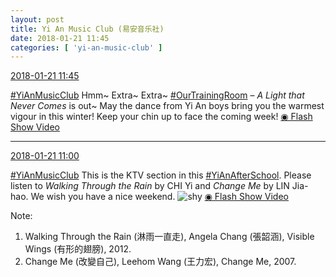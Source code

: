 ```yaml
---
layout: post
title: Yi An Music Club (易安音乐社)
date: 2018-01-21 11:45
categories: [ 'yi-an-music-club' ]
---
```


<div class="weibo-info">
  <a href="https://weibo.com/6094546964/FFmT74cvb">2018-01-21 11:45</a>
</div>

[#YiAnMusicClub](https://weibo.com/p/100808beae2e3e05b17b64f63ebedca39f19b2/super_index) Hmm~ Extra~ Extra~ [#OurTrainingRoom](https://weibo.com/p/100808980da3b9682ac1e47ba4bdf6540b7a03) – *A Light that Never Comes* is out~ May the dance from Yi An boys bring you the warmest vigour in this winter! Keep your chin up to face the coming week! [◉ Flash Show Video](https://www.miaopai.com/show/9lp3QhN-q~kl7MKhAXkUHD5y1BGmlPf4mt66yQ__.htm)

<!-- more -->

---

<div class="weibo-info">
  <a href="https://weibo.com/6094546964/FFmAtj1mt">2018-01-21 11:00</a>
</div>

[#YiAnMusicClub](https://weibo.com/p/100808beae2e3e05b17b64f63ebedca39f19b2/super_index) This is the KTV section in this [#YiAnAfterSchool](https://weibo.com/p/100808f57cd722476872700a5522853faa7576). Please listen to *Walking Through the Rain* by CHI Yi and *Change Me* by LIN Jia-hao. We wish you have a nice weekend. ![shy](https://img.t.sinajs.cn/t4/appstyle/expression/ext/normal/6e/shamea_org.gif) [◉ Flash Show Video](https://www.miaopai.com/show/LzsGQlEgPjqEoAk8Uw3Rv~TZ0RSfBR~RA8hO-A__.htm)

Note:
1. Walking Through the Rain (淋雨一直走), Angela Chang (張韶涵), Visible Wings (有形的翅膀), 2012.
1. Change Me (改變自己), Leehom Wang (王力宏), Change Me, 2007.
